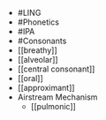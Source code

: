 - #LING
- #Phonetics
- #IPA
- #Consonants
- [[breathy]]
- [[alveolar]]
- [[central consonant]]
- [[oral]]
- [[approximant]]
- Airstream Mechanism
	- [[pulmonic]]